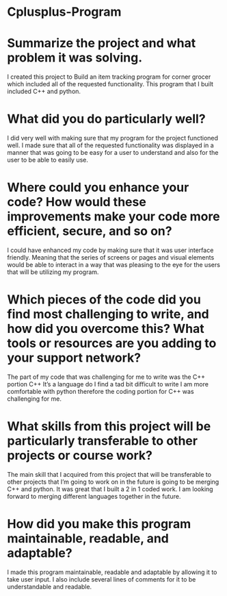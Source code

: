 # Cplusplus-Program

# Summarize the project and what problem it was solving.
I created this project to Build an item tracking program for corner grocer which included all of the requested functionality. This program that I built included C++ and python.

# What did you do particularly well?
I did very well with making sure that my program for the project functioned well. I made sure that all of the requested functionality was displayed in a manner that was going to be easy for a user to understand and also for the user to be able to easily use.

# Where could you enhance your code? How would these improvements make your code more efficient, secure, and so on?
I could have enhanced my code by making sure that it was user interface friendly. Meaning that the series of screens or pages and visual elements would be able to interact in a way that was pleasing to the eye for the users that will be utilizing my program.

# Which pieces of the code did you find most challenging to write, and how did you overcome this? What tools or resources are you adding to your support network?
The part of my code that was challenging for me to write was the C++ portion C++ It’s a language do I find a tad bit difficult to write I am more comfortable with python therefore the coding portion for C++ was challenging for me.

# What skills from this project will be particularly transferable to other projects or course work?
The main skill that I acquired from this project that will be transferable to other projects that I’m going to work on in the future is going to be merging C++ and python. It was great that I built a 2 in 1 coded work. I am looking forward to merging different languages together in the future.

# How did you make this program maintainable, readable, and adaptable?
I made this program maintainable, readable and adaptable by allowing it to take user input. I also include several lines of comments for it to be understandable and readable.
